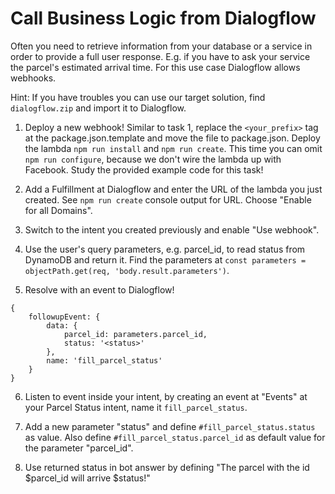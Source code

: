 # Call Business Logic from Dialogflow

Often you need to retrieve information from your database or a service in order to provide a full user response. E.g. if you have to ask your service the parcel's estimated arrival time. For this use case Dialogflow allows webhooks.

Hint: If you have troubles you can use our target solution, find `dialogflow.zip` and import it to Dialogflow.

1. Deploy a new webhook! Similar to task 1, replace the `<your_prefix>` tag at the package.json.template and move the file to package.json. Deploy the lambda `npm run install` and `npm run create`. This time you can omit `npm run configure`, because we don't wire the lambda up with Facebook. Study the provided example code for this task! 

2. Add a Fulfillment at Dialogflow and enter the URL of the lambda you just created. See `npm run create` console output for URL. Choose "Enable for all Domains".

3. Switch to the intent you created previously and enable "Use webhook".

4. Use the user's query parameters, e.g. parcel_id, to read status from DynamoDB and return it. Find the parameters at `const parameters = objectPath.get(req, 'body.result.parameters')`.

5. Resolve with an event to Dialogflow!
``` 
{
    followupEvent: {
        data: {
            parcel_id: parameters.parcel_id,
            status: '<status>'
        },
        name: 'fill_parcel_status'
    }
}
```

6. Listen to event inside your intent, by creating an event at "Events" at your Parcel Status intent, name it `fill_parcel_status`.

7. Add a new parameter "status" and define `#fill_parcel_status.status` as value. Also define `#fill_parcel_status.parcel_id` as default value for the parameter "parcel_id".

8. Use returned status in bot answer by defining "The parcel with the id $parcel_id will arrive $status!"